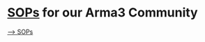 # [SOPs]([https://github.com/immervoll/ALKIArmaSOPs/wiki]) for our Arma3 Community

[--> SOPs]([https://github.com/immervoll/ALKIArmaSOPs/wiki])
